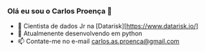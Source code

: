 ### Olá eu sou o Carlos Proença 👋

- 🔭 Cientista de dados Jr na [Datarisk][https://www.datarisk.io/]
- 🌱 Atualmenente desenvolvendo em python
- 📫 Contate-me no e-mail carlos.as.proenca@gmail.com 
